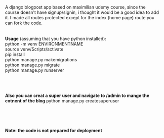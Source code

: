 
A django blogpost app based on maximilian udemy course, since the course doesn't have signup/signin, i thought it would be a good idea to add it.
I made all routes protected except for the index (home page) route
you can fork the code.
<br />
<br />
<br />
<b>Usage</b> (assuming that you have python installed):<br />
python -m venv ENVIRONMENTNAME<br />
source venv/Scripts/activate<br />
pip install<br />
python manage.py makemigrations <br />
python manage.py migrate <br />
python manage.py runserver<br />
<br />
<br />
<br />

<b>Also you can creat a super user and navigate to /admin to mange the cotnent of the blog</b>
python manage.py createsuperuser

<br />
<br />
<br />

<b>Note: the code is not prepared for deployment</b>

